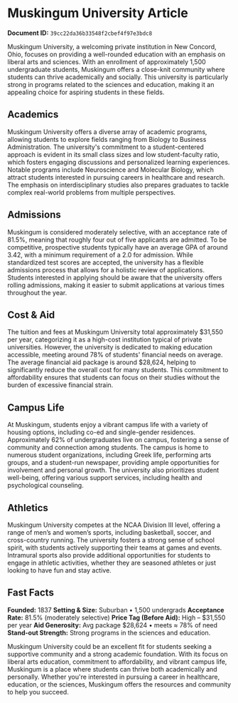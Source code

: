 # Muskingum University Article

**Document ID:** `39cc22da36b33548f2cbef4f97e3bdc8`

Muskingum University, a welcoming private institution in New Concord, Ohio, focuses on providing a well-rounded education with an emphasis on liberal arts and sciences. With an enrollment of approximately 1,500 undergraduate students, Muskingum offers a close-knit community where students can thrive academically and socially. This university is particularly strong in programs related to the sciences and education, making it an appealing choice for aspiring students in these fields.

## Academics
Muskingum University offers a diverse array of academic programs, allowing students to explore fields ranging from Biology to Business Administration. The university's commitment to a student-centered approach is evident in its small class sizes and low student-faculty ratio, which fosters engaging discussions and personalized learning experiences. Notable programs include Neuroscience and Molecular Biology, which attract students interested in pursuing careers in healthcare and research. The emphasis on interdisciplinary studies also prepares graduates to tackle complex real-world problems from multiple perspectives.

## Admissions
Muskingum is considered moderately selective, with an acceptance rate of 81.5%, meaning that roughly four out of five applicants are admitted. To be competitive, prospective students typically have an average GPA of around 3.42, with a minimum requirement of a 2.0 for admission. While standardized test scores are accepted, the university has a flexible admissions process that allows for a holistic review of applications. Students interested in applying should be aware that the university offers rolling admissions, making it easier to submit applications at various times throughout the year.

## Cost & Aid
The tuition and fees at Muskingum University total approximately $31,550 per year, categorizing it as a high-cost institution typical of private universities. However, the university is dedicated to making education accessible, meeting around 78% of students' financial needs on average. The average financial aid package is around $28,624, helping to significantly reduce the overall cost for many students. This commitment to affordability ensures that students can focus on their studies without the burden of excessive financial strain.

## Campus Life
At Muskingum, students enjoy a vibrant campus life with a variety of housing options, including co-ed and single-gender residences. Approximately 62% of undergraduates live on campus, fostering a sense of community and connection among students. The campus is home to numerous student organizations, including Greek life, performing arts groups, and a student-run newspaper, providing ample opportunities for involvement and personal growth. The university also prioritizes student well-being, offering various support services, including health and psychological counseling.

## Athletics
Muskingum University competes at the NCAA Division III level, offering a range of men’s and women’s sports, including basketball, soccer, and cross-country running. The university fosters a strong sense of school spirit, with students actively supporting their teams at games and events. Intramural sports also provide additional opportunities for students to engage in athletic activities, whether they are seasoned athletes or just looking to have fun and stay active.

## Fast Facts
**Founded:** 1837
**Setting & Size:** Suburban • 1,500 undergrads
**Acceptance Rate:** 81.5% (moderately selective)
**Price Tag (Before Aid):** High – $31,550 per year
**Aid Generosity:** Avg package $28,624 • meets ≈ 78% of need
**Stand-out Strength:** Strong programs in the sciences and education.

Muskingum University could be an excellent fit for students seeking a supportive community and a strong academic foundation. With its focus on liberal arts education, commitment to affordability, and vibrant campus life, Muskingum is a place where students can thrive both academically and personally. Whether you're interested in pursuing a career in healthcare, education, or the sciences, Muskingum offers the resources and community to help you succeed.
